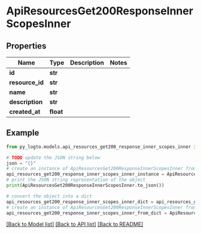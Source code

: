 # ApiResourcesGet200ResponseInnerScopesInner


## Properties

Name | Type | Description | Notes
------------ | ------------- | ------------- | -------------
**id** | **str** |  | 
**resource_id** | **str** |  | 
**name** | **str** |  | 
**description** | **str** |  | 
**created_at** | **float** |  | 

## Example

```python
from py_logto.models.api_resources_get200_response_inner_scopes_inner import ApiResourcesGet200ResponseInnerScopesInner

# TODO update the JSON string below
json = "{}"
# create an instance of ApiResourcesGet200ResponseInnerScopesInner from a JSON string
api_resources_get200_response_inner_scopes_inner_instance = ApiResourcesGet200ResponseInnerScopesInner.from_json(json)
# print the JSON string representation of the object
print(ApiResourcesGet200ResponseInnerScopesInner.to_json())

# convert the object into a dict
api_resources_get200_response_inner_scopes_inner_dict = api_resources_get200_response_inner_scopes_inner_instance.to_dict()
# create an instance of ApiResourcesGet200ResponseInnerScopesInner from a dict
api_resources_get200_response_inner_scopes_inner_from_dict = ApiResourcesGet200ResponseInnerScopesInner.from_dict(api_resources_get200_response_inner_scopes_inner_dict)
```
[[Back to Model list]](../README.md#documentation-for-models) [[Back to API list]](../README.md#documentation-for-api-endpoints) [[Back to README]](../README.md)


